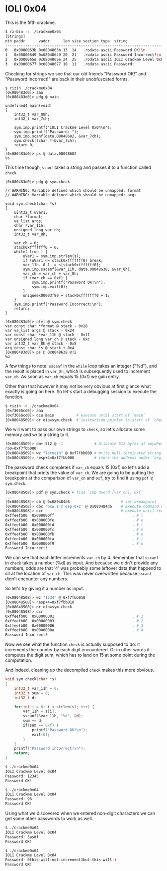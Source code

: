 # IOLI 0x04

This is the fifth crackme.

```bash
$ rz-bin -z ./crackme0x04
[Strings]
nth paddr      vaddr      len size section type  string                    
---------------------------------------------------------------------------
0   0x0000063b 0x0804863b 13  14   .rodata ascii Password OK!\n
1   0x00000649 0x08048649 20  21   .rodata ascii Password Incorrect!\n
2   0x0000065e 0x0804865e 24  25   .rodata ascii IOLI Crackme Level 0x04\n
3   0x00000677 0x08048677 10  11   .rodata ascii Password: 
```

Checking for strings we see that our old friends "Password OK!" and "Password Incorrect!" are back in their unobfuscated
forms.

```
$ rizin ./crackme0x04
[0x080483d0]> aaa
[0x080483d0]> pdg @ main

undefined4 main(void)
{
    int32_t var_88h;
    int32_t var_7ch;
    
    sym.imp.printf("IOLI Crackme Level 0x04\n");
    sym.imp.printf("Password: ");
    sym.imp.scanf(data.08048682, &var_7ch);
    sym.check((char *)&var_7ch);
    return 0;
}
[0x080483d0]> ps @ data.08048682 
%s
```

This time though, `scanf` takes a *string* and passes it to a function called `check`.

```
[0x080483d0]> pdg @ sym.check

// WARNING: Variable defined which should be unmapped: format
// WARNING: Variable defined which should be unmapped: args

void sym.check(char *s)
{
    uint32_t uVar1;
    char *format;
    va_list args;
    char *var_11h;
    unsigned long var_ch;
    int32_t var_8h;
    
    var_ch = 0;
    stack0xfffffff0 = 0;
    while( true ) {
        uVar1 = sym.imp.strlen(s);
        if (uVar1 <= stack0xfffffff0) break;
        var_11h._0_1_ = s[stack0xfffffff0];
        sym.imp.sscanf(&var_11h, data.08048638, &var_8h);
        var_ch = var_ch + var_8h;
        if (var_ch == 0xf) {
            sym.imp.printf("Password OK!\n");
            sym.imp.exit(0);
        }
        unique0x00003f80 = stack0xfffffff0 + 1;
    }
    sym.imp.printf("Password Incorrect!\n");
    return;
}

[0x080483d0]> afvl @ sym.check
var const char *format @ stack - 0x28
var va_list args @ stack - 0x24
var const char *var_11h @ stack - 0x11
var unsigned long var_ch @ stack - 0xc
var int32_t var_8h @ stack - 0x8
arg const char *s @ stack + 0x4
[0x080483d0]> ps @ 0x8048638 @!2
%d
```

A few things to note: `sscanf` in the `while` loop takes an integer ("%d"), and the result is placed in
`var_8h`, which is subsequently used to increment `var_ch`. As soon as `var_ch` equals 15 (0xf) we gain
entry.

Other than that however it may not be very obvious at first glance what exactly is going on here. So let's start
a debugging session to execute the function.

```bash
$ rizin -d ./crackme0x04
[0xf3666cd0]> aaa
[0xf3666cd0]> dcu main          # execute until start of `main`
[0x08048509]> dr eip=sym.check  # instruction pointer to start of `check`
```

We will want to pass our own strings to `check`, so let's allocate some memory and write a string to it.

```bash
[0x08048509]> dm+ 512 @ -1              # Allocate 512 bytes at anywhere (-1)
ra0=0xf7fbb000
[0x08048509]> wz "letmein" @ 0xf7fbb000 # Write null-terminated string to our allocated memory
[0x08048509]> *esp+4=0xf7fbb000         # store the address under `arg_4h` (stack + 0x04)
```

The password check completes if `var_ch` equals 15 (0xf) so let's add a breakpoint that prints the
value of `var_ch`. We are going to be putting the breakpoint at the comparison of `var_ch` and `0xf`,
try to find it using `pdf @ sym.check`.

```bash
[0x08048508]> pdf @ sym.check # find `cmp dword [var_ch], 0xf` 
...
[0x08048508]> db @ 0x080484d6                       # set breakpoint
[0x08048508]> dbc 'pxw 1 @ esp-0xc' @ 0x080484d6    # execute command on break
[0x08048508]> dcr                                   # execute until return
0xffeefb00  0x000000ff                                   . # l
0xffeefb00  0x000000fe                                   . # e
0xffeefb00  0x000000fd                                   . # t
0xffeefb00  0x000000fc                                   . # m
0xffeefb00  0x000000fb                                   . # e
0xffeefb00  0x000000fa                                   . # i
0xffeefb00  0x000000f9                                   . # n
Password Incorrect!
```

We can see that each letter increments `var_ch` by 4. Remember that `sscanf` in `check` takes a number (%d) as input. And
because we didn't provide any numbers, odds are that '4' was probably some leftover data that happend to sit at the location
of `var_ch`. This was never overwritten because `sscanf` didn't encounter any numbers.

So let's try giving it a number as input.

```bash
[0x08048508]> wz "1234" @ 0xf7fbb010
[0x08048508]> *esp+4=0xf7fbb010
[0x08048508]> dr eip=sym.check
[0x08048508]> dcr
0xffeefb00  0x00000001                                   . # 1
0xffeefb00  0x00000003                                   . # 2
0xffeefb00  0x00000006                                   . # 3
0xffeefb00  0x0000000a                                   . # 4
Password Incorrect!
```

Now we see what the function `check` is actually supposed to do: it increments the counter
by each digit encountered. Or in other words it computes the digit sum, which has to land on 15 at some point during
the computation.

And indeed, cleaning up the decompiled `check` makes this more obvious.

```c
void sym.check(char *s)
{
    int32_t var_11h = 0;
    int32_t sum = 0;
    int32_t d;

    for(int i = 0; i < strlen(s); i++) {
        var_11h = s[i];
        sscanf(&var_11h, "%d", &d);
        sum += d;
        if(sum == 0xf) {
            printf("Password OK!\n");
            exit(0);
        }
    }
    printf("Password Incorrect!\n");
    return;
}
```

```bash
$ ./crackme0x04
IOLI Crackme Level 0x04
Password: 12345
Password OK!

$ ./crackme0x04
IOLI Crackme Level 0x04
Password: 96
Password OK!
```

Using what we discovered when we entered non-digit characters we can get some other passwords to work as well.
```bash
$ ./crackme0x04
IOLI Crackme Level 0x04
Password: 5asdf
Password OK!

$ ./crackme0x04
IOLI Crackme Level 0x04
Password: 0this-will-not-increment1but-this-will:)
Password OK!
```
